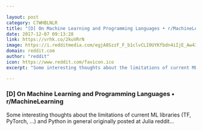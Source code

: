 ```yaml
---

layout: post
category: C7WHBLNLR
title: "[D] On Machine Learning and Programming Languages • r/MachineLearning"
date: 2017-12-07 09:13:28
link: https://vrhk.co/2kuVRrN
image: https://i.redditmedia.com/egjA8SzzF_F_b1clvCLI0UYKfbdn4iIjE_Aw43yXxSM.jpg?w=320&s=69f5b30e6295564d6760af46cd3ac632
domain: reddit.com
author: "reddit"
icon: https://www.reddit.com/favicon.ico
excerpt: "Some interesting thoughts about the limitations of current ML libraries (TF, PyTorch, ...) and Python in general originally posted at Julia reddit..."

---
```


### [D] On Machine Learning and Programming Languages • r/MachineLearning

Some interesting thoughts about the limitations of current ML libraries (TF, PyTorch, ...) and Python in general originally posted at Julia reddit...